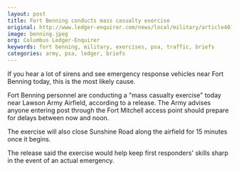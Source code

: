 ```yaml
---
layout: post
title: Fort Benning conducts mass casualty exercise
original: http://www.ledger-enquirer.com/news/local/military/article40151358.html
image: benning.jpeg
org: Columbus Ledger-Enquirer
keywords: fort benning, military, exercises, psa, traffic, briefs
categories: army, psa, ledger, briefs
---
```


If you hear a lot of sirens and see emergency response vehicles near Fort Benning today, this is the most likely cause.

<!--break-->

Fort Benning personnel are conducting a "mass casualty exercise" today near Lawson Army Airfield, according to a release. The Army advises anyone entering post through the Fort Mitchell access point should prepare for delays between now and noon.

The exercise will also close Sunshine Road along the airfield for 15 minutes once it begins.

The release said the exercise would help keep first responders' skills sharp in the event of an actual emergency.